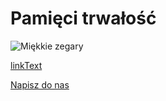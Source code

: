 # Pamięci trwałość

![Miękkie zegary](https://user-images.githubusercontent.com/8331614/215898827-61908788-5418-47ec-9007-82bb82351d26.png)

<A HREF="mailto:rotnicki@gmail.com?Subject=Zgloszenie">linkText</A>

<a href="mailto:webmaster@somedomain.com">Napisz do nas</a>
